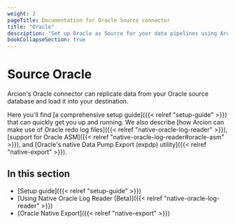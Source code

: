 ```yaml
---
weight: 2
pageTitle: Documentation for Oracle Source connector
title: "Oracle"
description: "Set up Oracle as Source for your data pipelines using Arcion Oracle connector, supporting Oracle redo log, Data Pump Export utility, and more."
bookCollapseSection: true
---
```


# Source Oracle

Arcion's Oracle connector can replicate data from your Oracle source database and load it into your destination. 

Here you'll find [a comprehensive setup guide]({{< relref "setup-guide" >}}) that can quickly get you up and running. We also describe [how Arcion can make use of Oracle redo log files]({{< relref "native-oracle-log-reader" >}}), [support for Oracle ASM]({{< relref "native-oracle-log-reader#oracle-asm" >}}), and [Oracle's native Data Pump Export (expdp) utility]({{< relref "native-export" >}}).

## In this section

- [Setup guide]({{< relref "setup-guide" >}})
- [Using Native Oracle Log Reader (Beta)]({{< relref "native-oracle-log-reader" >}})
- [Oracle Native Export]({{< relref "native-export" >}})
